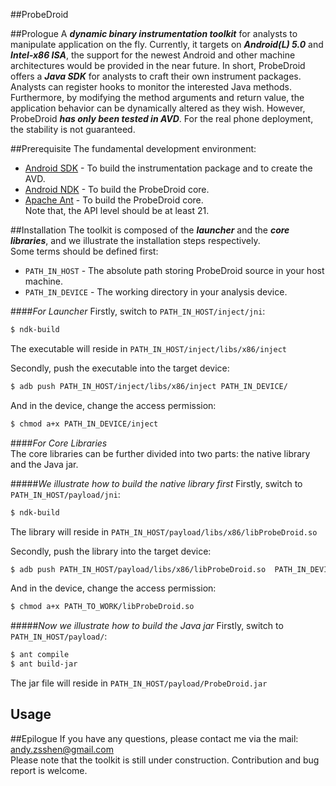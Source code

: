##ProbeDroid

##Prologue 
A ***dynamic binary instrumentation toolkit*** for analysts to manipulate application on the fly. Currently, it targets on ***Android(L) 5.0*** and ***Intel-x86 ISA***, the  support for the newest Android and other machine architectures would be provided in the near future. In short, ProbeDroid offers a ***Java SDK*** for analysts to craft their own instrument packages. Analysts can register hooks to monitor the interested Java methods. Furthermore, by modifying the method arguments and return value, the application behavior can be dynamically altered as they wish.  However, ProbeDroid ***has only been tested in AVD***. For the real phone deployment, the stability is not guaranteed.  

##Prerequisite 
The fundamental development environment:  
- [Android SDK] - To build the instrumentation package and to create the AVD.  
- [Android NDK] - To build the ProbeDroid core.  
- [Apache Ant] - To build the ProbeDroid core.  
Note that,  the API level should be at least 21.  

##Installation
The toolkit is composed of the ***launcher*** and the ***core libraries***, and we illustrate the installation steps respectively.  
Some terms should be defined first:  
- `PATH_IN_HOST` - The absolute path storing ProbeDroid source in your host machine.  
- `PATH_IN_DEVICE` - The working directory in your analysis device.  
 
####*For Launcher* 
Firstly, switch to `PATH_IN_HOST/inject/jni`:  
```sh
$ ndk-build
``` 
The executable will reside in `PATH_IN_HOST/inject/libs/x86/inject`  

Secondly, push the executable into the target device:  
```sh
$ adb push PATH_IN_HOST/inject/libs/x86/inject PATH_IN_DEVICE/
```
And in the device, change the access permission:  
```sh
$ chmod a+x PATH_IN_DEVICE/inject
```

####*For Core Libraries*  
The core libraries can be further divided into two parts: the native library and the Java jar.  

#####*We illustrate how to build the native library first*
Firstly, switch to `PATH_IN_HOST/payload/jni`:  
```sh
$ ndk-build
``` 
The library will reside in `PATH_IN_HOST/payload/libs/x86/libProbeDroid.so`  

Secondly, push the library into the target device:
```sh
$ adb push PATH_IN_HOST/payload/libs/x86/libProbeDroid.so  PATH_IN_DEVICE/
```
And in the device, change the access permission:
```sh
$ chmod a+x PATH_TO_WORK/libProbeDroid.so
```

#####*Now we illustrate how to build the Java jar*
Firstly, switch to `PATH_IN_HOST/payload/`:  
```sh
$ ant compile
$ ant build-jar
``` 
The jar file will reside in `PATH_IN_HOST/payload/ProbeDroid.jar`  


## Usage


##Epilogue
If you have any questions, please contact me via the mail: andy.zsshen@gmail.com  
Please note that the toolkit is still under construction.  Contribution and bug report is welcome.  

[Android SDK]:https://developer.android.com/intl/sdk/index.html
[Android NDK]:http://developer.android.com/intl/tools/sdk/ndk/index.html
[Apache Ant]:http://ant.apache.org/
